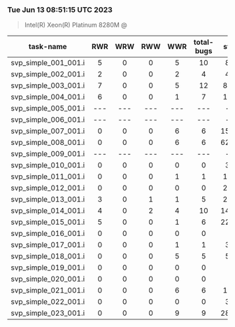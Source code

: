 ### Tue Jun 13 08:51:15 UTC 2023
> Intel(R)   Xeon(R)   Platinum   8280M @

| task-name | RWR | WRW | RWW | WWR | total-bugs| state | total time(ms) |
| :---: | :---: | :---: | :---: | :---: | :---: | :---: | :---: | 
| svp_simple_001_001.i | 5 | 0 | 0 | 5 | 10 | 862 | 339 |
| svp_simple_002_001.i | 2 | 0 | 0 | 2 | 4 | 474 | 211 |
| svp_simple_003_001.i | 7 | 0 | 0 | 5 | 12 | 8773 | 2868 |
| svp_simple_004_001.i | 6 | 0 | 0 | 1 | 7 | 1424 | 783 |
| svp_simple_005_001.i | --- | --- | --- | --- | --- | --- | --- |
| svp_simple_006_001.i | --- | --- | --- | --- | --- | --- | --- |
| svp_simple_007_001.i | 0 | 0 | 0 | 6 | 6 | 15207 | 3935 |
| svp_simple_008_001.i | 0 | 0 | 0 | 6 | 6 | 62565 | 21087 |
| svp_simple_009_001.i | --- | --- | --- | --- | --- | --- | --- |
| svp_simple_010_001.i | 0 | 0 | 0 | 0 | 0 | 317 | 93 |
| svp_simple_011_001.i | 0 | 0 | 0 | 1 | 1 | 1278 | 410 |
| svp_simple_012_001.i | 0 | 0 | 0 | 0 | 0 | 2016 | 552 |
| svp_simple_013_001.i | 3 | 0 | 1 | 1 | 5 | 2808 | 957 |
| svp_simple_014_001.i | 4 | 0 | 2 | 4 | 10 | 14853 | 6780 |
| svp_simple_015_001.i | 5 | 0 | 0 | 1 | 6 | 22205 | 9879 |
| svp_simple_016_001.i | 0 | 0 | 0 | 0 | 0 | 44 | 52 |
| svp_simple_017_001.i | 0 | 0 | 0 | 1 | 1 | 380 | 158 |
| svp_simple_018_001.i | 0 | 0 | 0 | 5 | 5 | 515 | 192 |
| svp_simple_019_001.i | 0 | 0 | 0 | 0 | 0 | 16 | 20 |
| svp_simple_020_001.i | 0 | 0 | 0 | 0 | 0 | 12 | 24 |
| svp_simple_021_001.i | 0 | 0 | 0 | 6 | 6 | 1863 | 596 |
| svp_simple_022_001.i | 0 | 0 | 0 | 0 | 0 | 348 | 103 |
| svp_simple_023_001.i | 0 | 0 | 0 | 9 | 9 | 28331 | 6215 |

